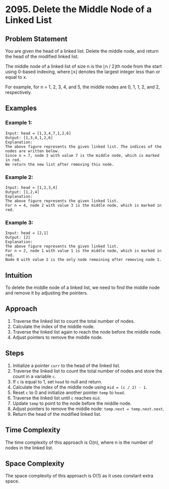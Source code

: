 # 2095. Delete the Middle Node of a Linked List

## Problem Statement
You are given the head of a linked list. Delete the middle node, and return the head of the modified linked list.

The middle node of a linked list of size n is the ⌊n / 2⌋th node from the start using 0-based indexing, where ⌊x⌋ denotes the largest integer less than or equal to x.

For example, for n = 1, 2, 3, 4, and 5, the middle nodes are 0, 1, 1, 2, and 2, respectively.

## Examples
### Example 1:
```plaintext
Input: head = [1,3,4,7,1,2,6]  
Output: [1,3,4,1,2,6]  
Explanation:  
The above figure represents the given linked list. The indices of the nodes are written below.  
Since n = 7, node 3 with value 7 is the middle node, which is marked in red.  
We return the new list after removing this node.
```
### Example 2:
```plaintext
Input: head = [1,2,3,4]  
Output: [1,2,4]  
Explanation:  
The above figure represents the given linked list.  
For n = 4, node 2 with value 3 is the middle node, which is marked in red.
```
### Example 3:
```plaintext
Input: head = [2,1]  
Output: [2]  
Explanation:  
The above figure represents the given linked list.  
For n = 2, node 1 with value 1 is the middle node, which is marked in red.  
Node 0 with value 2 is the only node remaining after removing node 1.
```
## Intuition
To delete the middle node of a linked list, we need to find the middle node and remove it by adjusting the pointers.

## Approach
1. Traverse the linked list to count the total number of nodes.
2. Calculate the index of the middle node.
3. Traverse the linked list again to reach the node before the middle node.
4. Adjust pointers to remove the middle node.

## Steps
1. Initialize a pointer `curr` to the head of the linked list.
2. Traverse the linked list to count the total number of nodes and store the count in a variable `c`.
3. If `c` is equal to 1, set `head` to null and return.
4. Calculate the index of the middle node using `mid = (c / 2) - 1`.
5. Reset `c` to 0 and initialize another pointer `temp` to `head`.
6. Traverse the linked list until `c` reaches `mid`.
7. Update `temp` to point to the node before the middle node.
8. Adjust pointers to remove the middle node: `temp.next = temp.next.next`.
9. Return the head of the modified linked list.

## Time Complexity
The time complexity of this approach is O(n), where n is the number of nodes in the linked list.

## Space Complexity
The space complexity of this approach is O(1) as it uses constant extra space.
